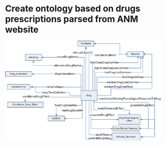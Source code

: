# Create ontology based on drugs prescriptions parsed from ANM website

![Drug Ontology](https://github.com/roby10/Medicamente-Ontologie/blob/main/Visualisation-of-the-drug-class-from-the-Medical-Domain-Ontology.png)
